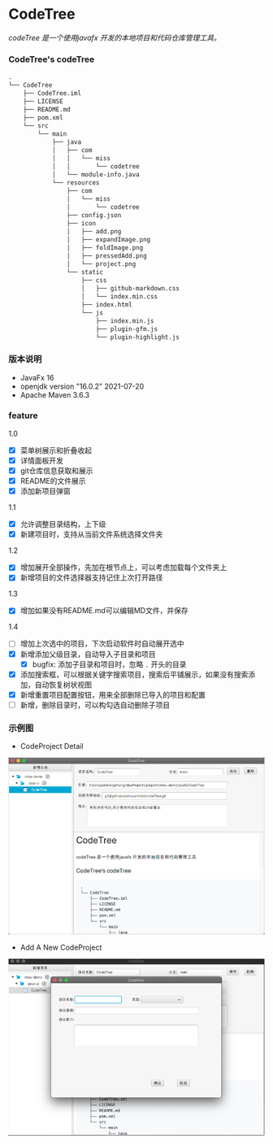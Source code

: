 # CodeTree

*codeTree 是一个使用javafx 开发的本地项目和代码仓库管理工具。*

### CodeTree's codeTree

```shell
.
└── CodeTree
    ├── CodeTree.iml
    ├── LICENSE
    ├── README.md
    ├── pom.xml
    └── src
        └── main
            ├── java
            │   ├── com
            │   │   └── miss
            │   │       └── codetree
            │   └── module-info.java
            └── resources
                ├── com
                │   └── miss
                │       └── codetree
                ├── config.json
                ├── icon
                │   ├── add.png
                │   ├── expandImage.png
                │   ├── foldImage.png
                │   ├── pressedAdd.png
                │   └── project.png
                └── static
                    ├── css
                    │   ├── github-markdown.css
                    │   └── index.min.css
                    ├── index.html
                    └── js
                        ├── index.min.js
                        ├── plugin-gfm.js
                        └── plugin-highlight.js
```

### 版本说明

- JavaFx 16
- openjdk version "16.0.2" 2021-07-20
- Apache Maven 3.6.3


### feature
1.0
- [x] 菜单树展示和折叠收起
- [x] 详情面板开发
- [x] git仓库信息获取和展示
- [x] README的文件展示
- [x] 添加新项目弹窗

1.1
- [x] 允许调整目录结构，上下级
- [x] 新建项目时，支持从当前文件系统选择文件夹

1.2
- [x] 增加展开全部操作，先加在根节点上，可以考虑加载每个文件夹上
- [x] 新增项目的文件选择器支持记住上次打开路径

1.3
- [x] 增加如果没有README.md可以编辑MD文件，并保存 

1.4
- [ ] 增加上次选中的项目，下次启动软件时自动展开选中
- [x] 新增添加父级目录，自动导入子目录和项目
  - [x] bugfix: 添加子目录和项目时，忽略 `.` 开头的目录
- [x] 添加搜索框，可以根据关键字搜索项目，搜索后平铺展示，如果没有搜索添加，自动恢复树状视图
- [x] 新增重置项目配置按钮，用来全部删除已导入的项目和配置
- [ ] 新增，删除目录时，可以构勾选自动删除子项目
 
### 示例图

- CodeProject Detail

![img.png](https://github.com/xuanmiss/codeTree/blob/main/img.png?raw=true)

- Add A New CodeProject

![img_1.png](https://github.com/xuanmiss/codeTree/blob/main/img_1.png?raw=true)
